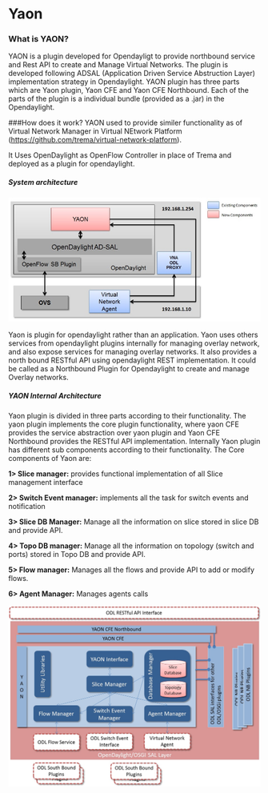 Yaon
=========
### What is YAON?
YAON is a plugin developed for Opendayligt to provide northbound service and Rest API to create and Manage Virtual Networks. The plugin is developed following ADSAL (Application Driven Service Abstruction Layer) implementation strategy in Opendaylight. YAON plugin has three parts which are Yaon plugin, Yaon CFE and Yaon CFE Northbound. Each of the parts of the plugin is a individual bundle (provided as a .jar) in the Opendaylight.

###How does it work?
YAON used to provide similer functionality as of Virtual Network Manager in Virtual NEtwork Platform (https://github.com/trema/virtual-network-platform). 

It Uses OpenDaylight as OpenFlow Controller in place of Trema and deployed as a plugin for opendaylight.

##### System architecture

![](https://github.com/s8sg/Yaon/blob/master/Doc/ODL%20architecture.jpg)

Yaon is plugin for opendaylight rather than an application. Yaon uses others services from opendaylight plugins internally for managing overlay network, and also expose services for managing overlay networks. It also provides a north bound RESTful API using opendaylight REST implementation. It could be called as a Northbound Plugin for Opendaylight to create and manage Overlay networks.

##### YAON Internal Architecture

Yaon plugin is divided in three parts according to their functionality. The yaon plugin implements the core plugin functionality, where yaon CFE provides the service abstraction over yaon plugin and Yaon CFE Northbound provides the RESTful API implementation.
Internally Yaon plugin has different sub components according to their functionality. The Core components of Yaon are:

**1>	Slice manager:** provides functional implementation of all Slice management interface

**2>	Switch Event manager:** implements all the task for switch events and notification

**3>	Slice DB Manager:** Manage all the information on slice stored in slice DB and provide API.

**4>	Topo DB manager:** Manage all the information on topology (switch and ports) stored in Topo DB and provide API.

**5>	Flow manager:** Manages all the flows and provide API to add or modify flows. 

**6>	Agent Manager:** Manages agents calls

![](https://github.com/s8sg/Yaon/blob/master/Doc/YAON%20arcitecture.jpg)
